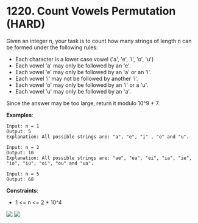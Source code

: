 # 1220. Count Vowels Permutation (HARD)

Given an integer n, your task is to count how many strings of length n can be
formed under the following rules:

- Each character is a lower case vowel ('a', 'e', 'i', 'o', 'u')
- Each vowel 'a' may only be followed by an 'e'.
- Each vowel 'e' may only be followed by an 'a' or an 'i'.
- Each vowel 'i' may not be followed by another 'i'.
- Each vowel 'o' may only be followed by an 'i' or a 'u'.
- Each vowel 'u' may only be followed by an 'a'.

Since the answer may be too large, return it modulo 10^9 + 7.

**Examples**:

```
Input: n = 1
Output: 5
Explanation: All possible strings are: "a", "e", "i" , "o" and "u".
```

```
Input: n = 2
Output: 10
Explanation: All possible strings are: "ae", "ea", "ei", "ia", "ie", "io", "iu", "oi", "ou" and "ua".
```

```
Input: n = 5
Output: 68
```

**Constraints**:

- 1 <= n <= 2 * 10^4

![](https://github.com/waiyulam/Interview-Prep-Guide/blob/master/Practices/dp/vowelsPermutation/Dynamic%20Programming%20Practices%20-1.jpg)
![](https://github.com/waiyulam/Interview-Prep-Guide/blob/master/Practices/dp/vowelsPermutation/Dynamic%20Programming%20Practices%20-2.jpg)
